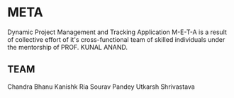 # META
Dynamic Project Management and Tracking Application
M-E-T-A is a result of collective effort of it's cross-functional team of skilled individuals under the mentorship of PROF. KUNAL ANAND.

## TEAM 
Chandra Bhanu 
Kanishk
Ria
Sourav Pandey
Utkarsh Shrivastava

